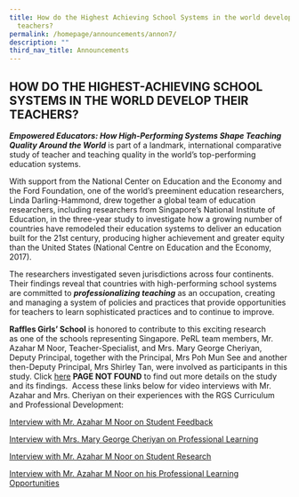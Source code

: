 ```yaml
---
title: How do the Highest Achieving School Systems in the world develop their
  teachers?
permalink: /homepage/announcements/annon7/
description: ""
third_nav_title: Announcements
---
```

## HOW DO THE HIGHEST-ACHIEVING SCHOOL SYSTEMS IN THE WORLD DEVELOP THEIR TEACHERS?

**_Empowered Educators: How High-Performing Systems Shape Teaching Quality Around the World_** is part of a landmark, international comparative study of teacher and teaching quality in the world’s top-performing education systems.

With support from the National Center on Education and the Economy and the Ford Foundation, one of the world’s preeminent education researchers, Linda Darling-Hammond, drew together a global team of education researchers, including researchers from Singapore’s National Institute of Education, in the three-year study to investigate how a growing number of countries have remodeled their education systems to deliver an education built for the 21st century, producing higher achievement and greater equity than the United States (National Centre on Education and the Economy, 2017).

The researchers investigated seven jurisdictions across four continents.  Their findings reveal that countries with high-performing school systems are committed to **_professionalizing teaching_** as an occupation, creating and managing a system of policies and practices that provide opportunities for teachers to learn sophisticated practices and to continue to improve. 

**Raffles Girls’ School** is honored to contribute to this exciting research as one of the schools representing Singapore. PeRL team members, Mr. Azahar M Noor, Teacher-Specialist, and Mrs. Mary George Cheriyan, Deputy Principal, together with the Principal, Mrs Poh Mun See and another then-Deputy Principal, Mrs Shirley Tan, were involved as participants in this study. Click [here](http://ncee.org/tag/Singapore/page/6/) **PAGE NOT FOUND** to find out more details on the study and its findings.  Access these links below for video interviews with Mr. Azahar and Mrs. Cheriyan on their experiences with the RGS Curriculum and Professional Development:

[Interview with Mr. Azahar M Noor on Student Feedback](http://ncee.org/2017/01/video-azahar-bin-mohd-noor-on-student-feedback/)

[Interview with Mrs. Mary George Cheriyan on Professional Learning](http://ncee.org/2017/01/video-mary-george-cheriyan-on-professional-learning/)

[Interview with Mr. Azahar M Noor on Student Research](http://ncee.org/2017/01/video-azahar-bin-mohd-noor-on-student-research/)

[Interview with Mr. Azahar M Noor on his Professional Learning Opportunities](http://ncee.org/2016/12/video-azahar-bin-mohd-noor-part-1/)